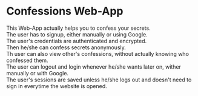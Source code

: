 <h1>Confessions Web-App</h1>
This Web-App actually helps you to confess your secrets.<br>
The user has to signup, either manually or using Google.<br>
The user's credentials are authenticated and encrypted.<br>
Then he/she can confess secrets anonymously.<br>
Th user can also view other's confessions, without actually knowing who confessed them.<br>
The user can logout and login whenever he/she wants later on, wither manually or with Google.<br>
The user's sessions are saved unless he/she logs out and doesn't need to sign in everytime the website is opened.
